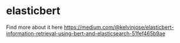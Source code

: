 # elasticbert
Find more about it here https://medium.com/@kelvinjose/elasticbert-information-retrieval-using-bert-and-elasticsearch-51fef465b9ae
